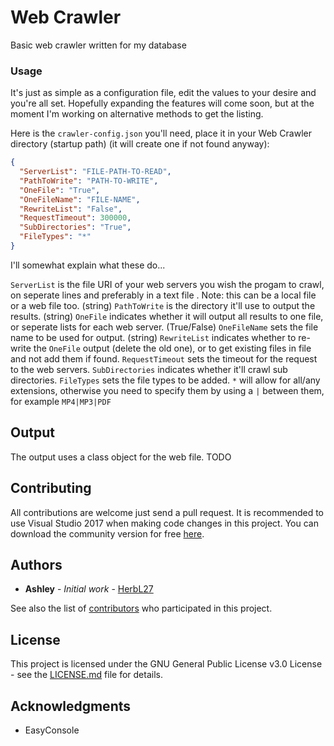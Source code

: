 # Web Crawler

Basic web crawler written for my database

### Usage

It's just as simple as a configuration file, edit the values to your desire and you're all set. Hopefully expanding the features will come soon, but at the moment I'm working on alternative methods to get the listing.

Here is the `crawler-config.json` you'll need, place it in your Web Crawler directory (startup path) (it will create one if not found anyway):

```json
{
  "ServerList": "FILE-PATH-TO-READ",
  "PathToWrite": "PATH-TO-WRITE",
  "OneFile": "True",
  "OneFileName": "FILE-NAME",
  "RewriteList": "False",
  "RequestTimeout": 300000,
  "SubDirectories": "True",
  "FileTypes": "*"
}
```

I'll somewhat explain what these do...

`ServerList` is the file URI of your web servers you wish the progam to crawl, on seperate lines and preferably in a text file . Note: this can be a local file or a web file too. (string)
`PathToWrite` is the directory it'll use to output the results. (string)
`OneFile` indicates whether it will output all results to one file, or seperate lists for each web server. (True/False)
`OneFileName` sets the file name to be used for output. (string)
`RewriteList` indicates whether to re-write the `OneFile` output (delete the old one), or to get existing files in file and not add them if found.
`RequestTimeout` sets the timeout for the request to the web servers.
`SubDirectories` indicates whether it'll crawl sub directories.
`FileTypes` sets the file types to be added. `*` will allow for all/any extensions, otherwise you need to specify them by using a `|` between them, for example `MP4|MP3|PDF`	

## Output

The output uses a class object for the web file. TODO

## Contributing

All contributions are welcome just send a pull request. It is recommended to use Visual Studio 2017 when making code changes in this project. You can download the community version for free [here](https://www.visualstudio.com/downloads/).

## Authors

* **Ashley** - *Initial work* - [HerbL27](https://github.com/HerbL27)

See also the list of [contributors](https://github.com/your/project/contributors) who participated in this project.

## License

This project is licensed under the GNU General Public License v3.0 License - see the [LICENSE.md](LICENSE.md) file for details.

## Acknowledgments

* EasyConsole
